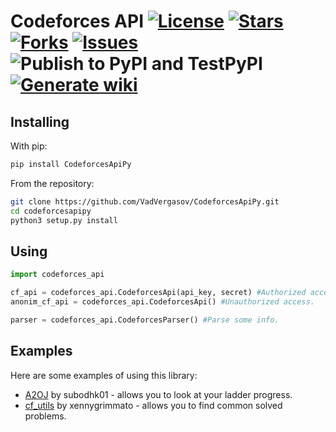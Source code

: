Codeforces API [![License](https://img.shields.io/github/license/VadVergasov/CodeforcesApiPy)](https://github.com/VadVergasov/CodeforcesApiPy/blob/master/LICENSE) [![Stars](https://img.shields.io/github/stars/VadVergasov/CodeforcesApiPy)](https://github.com/VadVergasov/CodeforcesApiPy/stargazers) [![Forks](https://img.shields.io/github/forks/VadVergasov/CodeforcesApiPy)](https://github.com/VadVergasov/CodeforcesApiPy/network/members) [![Issues](https://img.shields.io/github/issues/VadVergasov/CodeforcesApiPy)](https://github.com/VadVergasov/CodeforcesApiPy/issues) ![Publish to PyPI and TestPyPI](https://github.com/VadVergasov/CodeforcesApiPy/workflows/Publish%20to%20PyPI%20and%20TestPyPI/badge.svg?branch=master) [![Generate wiki](https://github.com/VadVergasov/CodeforcesApiPy/workflows/Generate%20wiki/badge.svg?branch=master)](https://github.com/VadVergasov/CodeforcesApiPy/wiki)
==========

Installing
----------

With pip:

```bash
pip install CodeforcesApiPy
```

From the repository:

```bash
git clone https://github.com/VadVergasov/CodeforcesApiPy.git
cd codeforcesapipy
python3 setup.py install
```

Using
---------

```python
import codeforces_api

cf_api = codeforces_api.CodeforcesApi(api_key, secret) #Authorized access.
anonim_cf_api = codeforces_api.CodeforcesApi() #Unauthorized access.

parser = codeforces_api.CodeforcesParser() #Parse some info.
```

Examples
---------

Here are some examples of using this library:

* [A2OJ](https://github.com/subodhk01/a2oj) by subodhk01 - allows you to look at your ladder progress.
* [cf_utils](https://github.com/xennygrimmato/cf_utils) by xennygrimmato - allows you to find common solved problems.
